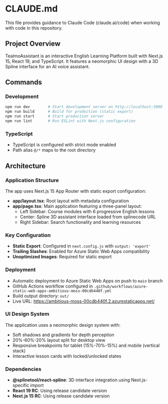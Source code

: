 # CLAUDE.md

This file provides guidance to Claude Code (claude.ai/code) when working with code in this repository.

## Project Overview

TealmoAssistant is an interactive English Learning Platform built with Next.js 15, React 19, and TypeScript. It features a neomorphic UI design with a 3D Spline interface for an AI voice assistant.

## Commands

### Development
```bash
npm run dev        # Start development server on http://localhost:3000
npm run build      # Build for production (static export)
npm run start      # Start production server
npm run lint       # Run ESLint with Next.js configuration
```

### TypeScript
- TypeScript is configured with strict mode enabled
- Path alias `@/*` maps to the root directory

## Architecture

### Application Structure
The app uses Next.js 15 App Router with static export configuration:

- **app/layout.tsx**: Root layout with metadata configuration
- **app/page.tsx**: Main application featuring a three-panel layout:
  - Left Sidebar: Course modules with 6 progressive English lessons
  - Center: Spline 3D assistant interface loaded from splinecode URL
  - Right Sidebar: Search functionality and learning resources

### Key Configuration
- **Static Export**: Configured in `next.config.js` with `output: 'export'`
- **Trailing Slashes**: Enabled for Azure Static Web Apps compatibility
- **Unoptimized Images**: Required for static export

### Deployment
- Automatic deployment to Azure Static Web Apps on push to `main` branch
- GitHub Actions workflow configured in `.github/workflows/azure-static-web-apps-ambitious-moss-00cdb440f.yml`
- Build output directory: `out/`
- Live URL: https://ambitious-moss-00cdb440f.2.azurestaticapps.net/

### UI Design System
The application uses a neomorphic design system with:
- Soft shadows and gradients for depth perception
- 20%-60%-20% layout split for desktop view
- Responsive breakpoints for tablet (15%-70%-15%) and mobile (vertical stack)
- Interactive lesson cards with locked/unlocked states

### Dependencies
- **@splinetool/react-spline**: 3D interface integration using Next.js-specific import
- **React 19 RC**: Using release candidate version
- **Next.js 15 RC**: Using release candidate version